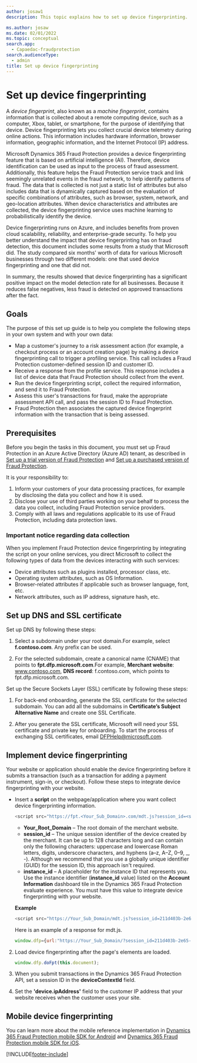 ```yaml
---
author: josaw1
description: This topic explains how to set up device fingerprinting.

ms.author: josaw
ms.date: 02/01/2022
ms.topic: conceptual
search.app: 
  - Capaedac-fraudprotection
search.audienceType:
  - admin
title: Set up device fingerprinting
---
```


# Set up device fingerprinting


A *device fingerprint*, also known as a *machine fingerprint*, contains information that is collected about a remote computing device, such as a computer, Xbox, tablet, or smartphone, for the purpose of identifying that device. Device fingerprinting lets you collect crucial device telemetry during online actions. This information includes hardware information, browser information, geographic information, and the Internet Protocol (IP) address.

Microsoft Dynamics 365 Fraud Protection provides a device fingerprinting feature that is based on artificial intelligence (AI). Therefore, device identification can be used as input to the process of fraud assessment. Additionally, this feature helps the Fraud Protection service track and link seemingly unrelated events in the fraud network, to help identify patterns of fraud. The data that is collected is not just a static list of attributes but also includes data that is dynamically captured based on the evaluation of specific combinations of attributes, such as browser, system, network, and geo-location attributes. When device characteristics and attributes are collected, the device fingerprinting service uses machine learning to probabilistically identify the device.

Device fingerprinting runs on Azure, and includes benefits from proven cloud scalability, reliability, and enterprise-grade security. To help you better understand the impact that device fingerprinting has on fraud detection, this document includes some results from a study that Microsoft did. The study compared six months' worth of data for various Microsoft businesses through two different models: one that used device fingerprinting and one that did not.

In summary, the results showed that device fingerprinting has a significant positive impact on the model detection rate for all businesses. Because it reduces false negatives, less fraud is detected on approved transactions after the fact.

## Goals 

The purpose of this set up guide is to help you complete the following steps in your own system and with your own data:

- Map a customer's journey to a risk assessment action (for example, a checkout process or an account creation page) by making a device fingerprinting call to trigger a profiling service. This call includes a Fraud Protection customer-defined session ID and customer ID.
- Receive a response from the profile service. This response includes a list of device data that Fraud Protection should collect from the event.
- Run the device fingerprinting script, collect the required information, and send it to Fraud Protection.
- Assess this user's transactions for fraud, make the appropriate assessment API call, and pass the session ID to Fraud Protection.
- Fraud Protection then associates the captured device fingerprint information with the transaction that is being assessed.


## Prerequisites

Before you begin the tasks in this document, you must set up Fraud Protection in an Azure Active Directory (Azure AD) tenant, as described in [Set up a trial version of Fraud Protection](promocode-set-up-dfp-trial-version.md) and [Set up a purchased version of Fraud Protection](promocode-set-up-DFP-purchased-version.md).

It is your responsibility to:

1. Inform your customers of your data processing practices, for example by disclosing the data you collect and how it is used. 
2. Disclose your use of third parties working on your behalf to process the data you collect, including Fraud Protection service providers. 
3. Comply with all laws and regulations applicable to its use of Fraud Protection, including data protection laws. 

### Important notice regarding data collection

When you implement Fraud Protection device fingerprinting by integrating the script on your online services, you direct Microsoft to collect the following types of data from the devices interacting with such services:

- Device attributes such as plugins installed, processor class, etc.
- Operating system attributes, such as OS Information.
- Browser-related attributes if applicable such as browser language, font, etc.
- Network attributes, such as IP address, signature hash, etc.

## Set up DNS and SSL certificate

Set up DNS by following these steps:
1. Select a subdomain under your root domain.For example, select **f.contoso.com**. Any prefix can be used.

1. For the selected subdomain, create a canonical name (CNAME) that points to **fpt.dfp.microsoft.com**.For example, **Merchant website**: www.contoso.com, **DNS record**: f.contoso.com, which points to fpt.dfp.microsoft.com.

Set up the Secure Sockets Layer (SSL) certificate by following these steps:
1. For back-end onboarding, generate the SSL certificate for the selected subdomain. You can add all the subdomains in **Certificate’s Subject Alternative Name** and create one SSL Certificate.

1. After you generate the SSL certificate, Microsoft will need your SSL certificate and private key for onboarding. To start the process of exchanging SSL certificates, email DFPHelp@microsoft.com.

## Implement device fingerprinting

Your website or application should enable the device fingerprinting before it submits a transaction (such as a transaction for adding a payment instrument, sign-in, or checkout). Follow these steps to integrate device fingerprinting with your website.

- Insert a **script** on the webpage/application where you want collect device fingerprinting information.   

    ```javascript
    <script src="https://fpt.<Your_Sub_Domain>.com/mdt.js?session_id=<session_id>&instanceId=<instance_id>" type="text/javascript"></script>
    ```

    - **Your\_Root\_Domain** – The root domain of the merchant website.
    - **session\_id** – The unique session identifier of the device created by the merchant. It can be up to 128 characters long and can contain only the following characters: uppercase and lowercase Roman letters, digits, underscore characters, and hyphens (a–z, A–Z, 0–9, \_, -). Although we recommend that you use a globally unique identifier (GUID) for the session ID, this approach isn't required.
    - **instance\_id** – A placeholder for the instance ID that represents you. Use the instance identifier (**instance\_id** value) listed on the **Account Information** dashboard tile in the Dynamics 365 Fraud Protection evaluate experience. You must have this value to integrate device fingerprinting with your website.

    **Example**

    ```javascript
    <script src="https://Your_Sub_Domain/mdt.js?session_id=211d403b-2e65-480c-a231-fd1626c2560e&instanceId=b472dbc3-0928-4577-a589-b80090117691" type="text/javascript"></script>
    ```

    Here is an example of a response for mdt.js.

    ```javascript
   window.dfp={url:"https://Your_Sub_Domain/?session_id=211d403b-2e65-480c-a231-fd1626c2560e&CustomerId=b472dbc3-0928-4577-a589-b80090117691",sessionId:"211d403b-2e65-480c-a231-fd1626c2560e",customerId:"b472dbc3-0928-4577-a589-b80090117691",dc:"uswest"};window.dfp.doFpt=function(doc){var frm,src;true&&(frm=doc.createElement("IFRAME"),frm.id="fpt_frame",frm.style.width="1px",frm.style.height="1px",frm.style.position="absolute",frm.style.visibility="hidden",frm.style.left="10px",frm.style.bottom="0px",frm.setAttribute("style","color:#000000;float:left;visibility:hidden;position:absolute;top:-100;left:-200;border:0px"),src="https://Your_Sub_Domain/?session_id=211d403b-2e65-480c-a231-fd1626c2560e&CustomerId=b472dbc3-0928-4577-a589-b80090117691",frm.setAttribute("src",src),doc.body.appendChild(frm))};
    ```

2. Load device fingerprinting after the page's elements are loaded.

    ```javascript
    window.dfp.doFpt(this.document);
    ```

3. When you submit transactions in the Dynamics 365 Fraud Protection API, set a session ID in the **deviceContextId** field.
4. Set the **'device.ipAddress'** field to the customer IP address that your website receives when the customer uses your site.

## Mobile device fingerprinting
You can learn more about the mobile reference implementation in [Dynamics 365 Fraud Protection mobile SDK for Android](mobile-sdk-android.md) and [Dynamics 365 Fraud Protection mobile SDK for iOS](mobile-sdk-ios.md).

[!INCLUDE[footer-include](includes/footer-banner.md)]
